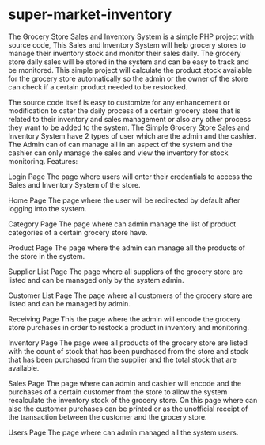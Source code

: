 # super-market-inventory
The Grocery Store Sales and Inventory System is a simple PHP project with source code, This Sales and Inventory System  will help grocery stores to manage their inventory stock and monitor their sales daily. The grocery store daily sales will be stored in the system and can be easy to track and be monitored. This simple project will calculate the product stock available for the grocery store automatically so the admin or the owner of the store can check if a certain product needed to be restocked.

The source code itself is easy to customize for any enhancement or modification to cater the daily process of a certain grocery store that is related to their inventory and sales management or also any other process they want to be added to the system.  The Simple Grocery Store Sales and Inventory System have 2 types of user which are the admin and the cashier. The Admin can of can manage all in an aspect of the system and the cashier can only manage the sales and view the inventory for stock monitoring.
Features:

Login Page
The page where users will enter their credentials to access the Sales and Inventory System of the store.

Home Page
The page where the user will be redirected by default after logging into the system.

Category Page
The page where can admin manage the list of product categories of a certain grocery store have.

Product Page
The page where the admin can manage all the products of the store in the system.

Supplier List Page
The page where all suppliers of the grocery store are listed and can be managed only by the system admin.

Customer List Page
The page where all customers of the grocery store are listed and can be managed by admin.

Receiving Page 
This the page where the admin will encode the grocery store purchases in order to restock a product in inventory and monitoring.

Inventory Page
The page were all products of the grocery store are listed with the count of stock that has been purchased from the store and stock that has been purchased from the supplier and the total stock that are available.

Sales Page
The page where can admin and cashier will encode and the purchases of a certain customer from the store to allow the system recalculate the inventory stock of the grocery store. On this page where can also the customer purchases can be printed or as the unofficial receipt of the transaction between the customer and the grocery store.

Users Page
The page where  can admin managed all the system users.
